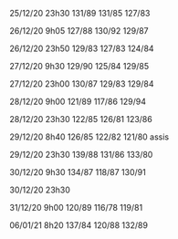 25/12/20 23h30 131/89 131/85 127/83

26/12/20 9h05 127/88 130/92 129/87

26/12/20 23h50 129/83 127/83 124/84

27/12/20 9h30 129/90 125/84 129/85

27/12/20 23h00 130/87 129/83 129/84

28/12/20 9h00 121/89 117/86 129/94

28/12/20 23h30 122/85 126/81 123/86

29/12/20 8h40 126/85 122/82 121/80 assis

29/12/20 23h30 139/88 131/86 133/80

30/12/20 9h30 134/87 118/87 130/91

30/12/20 23h30

31/12/20 9h00 120/89 116/78 119/81

06/01/21 8h20 137/84 120/88 132/89
